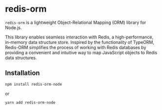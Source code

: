 # redis-orm

`redis-orm` is a lightweight Object-Relational Mapping (ORM) library for Node.js.

This library enables seamless interaction with Redis, a high-performance, in-memory data structure store. Inspired by the functionality of TypeORM, Redis-ORM simplifies the process of working with Redis databases by providing a convenient and intuitive way to map JavaScript objects to Redis data structures.

## Installation
```bash
npm install redis-orm-node
```

or

```bash
yarn add redis-orm-node
```
